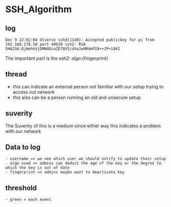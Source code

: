 # SSH_Algorithm

## log

```
Dec 9 22:02:04 dlserve sshd[1140]: Accepted publickey for pi from 192.168.178.58 port 49639 ssh2: RSA SHA256:QjWehkVjDMN4OcaZE7QV5/dVaJw9M4mPI8++JP+15KI
```

The important part is the ssh2: ${algo}:${fingerprint}

## thread

-   this can indicate an external person not familiar with our setup trying to access out network
-   this also can be a person running an old and unsecure setup

## suverity

The Suverity of this is a medium since either way this indicates a problem with our network

## Data to log
    - username => we see which user we should notify to update their setup
    - algo used => admins can deduct the age of the key or the degree to which the key is out of date
    - fingerprint => admins maybe want to deactivate key

## threshold
    - green = each event
